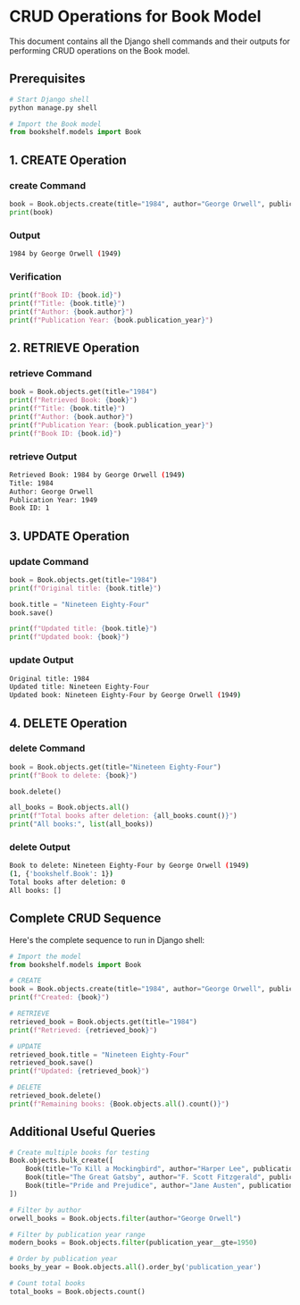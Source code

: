 # CRUD Operations for Book Model

This document contains all the Django shell commands and their outputs for performing CRUD operations on the Book model.

## Prerequisites

```python
# Start Django shell
python manage.py shell

# Import the Book model
from bookshelf.models import Book
```

## 1. CREATE Operation

### create Command

```python
book = Book.objects.create(title="1984", author="George Orwell", publication_year=1949)
print(book)
```

### Output

```bash
1984 by George Orwell (1949)
```

### Verification

```python
print(f"Book ID: {book.id}")
print(f"Title: {book.title}")
print(f"Author: {book.author}")
print(f"Publication Year: {book.publication_year}")
```

## 2. RETRIEVE Operation

### retrieve Command

```python
book = Book.objects.get(title="1984")
print(f"Retrieved Book: {book}")
print(f"Title: {book.title}")
print(f"Author: {book.author}")
print(f"Publication Year: {book.publication_year}")
print(f"Book ID: {book.id}")
```

### retrieve Output

```bash
Retrieved Book: 1984 by George Orwell (1949)
Title: 1984
Author: George Orwell
Publication Year: 1949
Book ID: 1
```

## 3. UPDATE Operation

### update Command

```python
book = Book.objects.get(title="1984")
print(f"Original title: {book.title}")

book.title = "Nineteen Eighty-Four"
book.save()

print(f"Updated title: {book.title}")
print(f"Updated book: {book}")
```

### update Output

```bash
Original title: 1984
Updated title: Nineteen Eighty-Four
Updated book: Nineteen Eighty-Four by George Orwell (1949)
```

## 4. DELETE Operation

### delete Command

```python
book = Book.objects.get(title="Nineteen Eighty-Four")
print(f"Book to delete: {book}")

book.delete()

all_books = Book.objects.all()
print(f"Total books after deletion: {all_books.count()}")
print("All books:", list(all_books))
```

### delete Output

```bash
Book to delete: Nineteen Eighty-Four by George Orwell (1949)
(1, {'bookshelf.Book': 1})
Total books after deletion: 0
All books: []
```

## Complete CRUD Sequence

Here's the complete sequence to run in Django shell:

```python
# Import the model
from bookshelf.models import Book

# CREATE
book = Book.objects.create(title="1984", author="George Orwell", publication_year=1949)
print(f"Created: {book}")

# RETRIEVE
retrieved_book = Book.objects.get(title="1984")
print(f"Retrieved: {retrieved_book}")

# UPDATE
retrieved_book.title = "Nineteen Eighty-Four"
retrieved_book.save()
print(f"Updated: {retrieved_book}")

# DELETE
retrieved_book.delete()
print(f"Remaining books: {Book.objects.all().count()}")
```

## Additional Useful Queries

```python
# Create multiple books for testing
Book.objects.bulk_create([
    Book(title="To Kill a Mockingbird", author="Harper Lee", publication_year=1960),
    Book(title="The Great Gatsby", author="F. Scott Fitzgerald", publication_year=1925),
    Book(title="Pride and Prejudice", author="Jane Austen", publication_year=1813),
])

# Filter by author
orwell_books = Book.objects.filter(author="George Orwell")

# Filter by publication year range
modern_books = Book.objects.filter(publication_year__gte=1950)

# Order by publication year
books_by_year = Book.objects.all().order_by('publication_year')

# Count total books
total_books = Book.objects.count()
```
